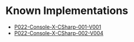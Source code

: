 # Known Implementations

- [P022-Console-X-CSharp-001-V001](https://github.com/stho32/P022-Console-X-CSharp-001-V001)
- [P022-Console-X-CSharp-002-V004](https://github.com/stho32/P022-Console-X-CSharp-002-V004)

